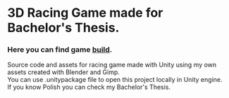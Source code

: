 # 3D Racing Game made for Bachelor's Thesis.
### Here you can find game [build](https://github.com/1zboro1/racing_game_build).

Source code and assets for racing game made with Unity using my own assets created with Blender and Gimp.<br/>
You can use .unitypackage file to open this project locally in Unity engine.<br/>
If you know Polish you can check my Bachelor's Thesis.
